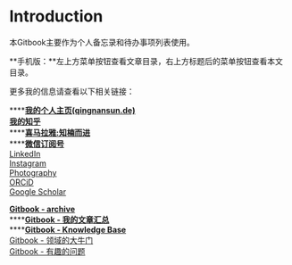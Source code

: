 # Introduction

本Gitbook主要作为个人备忘录和待办事项列表使用。

**手机版：**左上方菜单按钮查看文章目录，右上方标题后的菜单按钮查看本文目录。

更多我的信息请查看以下相关链接：

\*\*\*\*[**我的个人主页\(qingnansun.de\)**](http://qingnansun.de/)  
[**我的知乎**](https://www.zhihu.com/people/sqn-samboy)  
****[**喜马拉雅:知楠而进**](http://xima.tv/PEUdi6)  
****[**微信订阅号**](http://qingnansun.de/%E4%B8%AD%E6%96%87%E5%8D%9A%E6%96%87/%E8%B1%86%E8%B1%86%E5%B0%8F%E5%85%AC%E4%B8%BB%E5%92%8C%E9%AA%91%E5%A3%AB%E5%85%88%E7%94%9F)  
[LinkedIn](https://www.linkedin.com/in/qingnansun)  
[Instagram](https://www.instagram.com/qingnan_samboy/)  
[Photography](https://qingnansun.wixsite.com/photo)  
[ORCiD](https://orcid.org/0000-0003-0432-8153)  
[Google Scholar](https://scholar.google.ch/citations?user=CqFUbO8AAAAJ&hl=en)

[**Gitbook - archive**](https://qingnansun.gitbook.io/archive/)  
****[**Gitbook - 我的文章汇总**](https://qingnansun.gitbook.io/articles/)  
****[**Gitbook - Knowledge Base**](https://qingnansun.gitbook.io/knowledgebase/)  
[Gitbook - 领域的大牛门](https://qingnansun.gitbook.io/bignames/)  
[Gitbook - 有趣的问题](https://qingnansun.gitbook.io/problems/)

